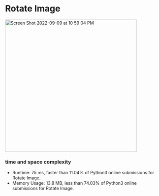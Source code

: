 # Rotate Image

<img width="428" alt="Screen Shot 2022-09-09 at 10 59 04 PM" src="https://user-images.githubusercontent.com/97579245/189471390-09a9ea05-7650-48dd-a4ae-e28a1af80410.png">

### time and space complexity

- Runtime: 75 ms, faster than 11.04% of Python3 online submissions for Rotate Image.
- Memory Usage: 13.8 MB, less than 74.03% of Python3 online submissions for Rotate Image.


